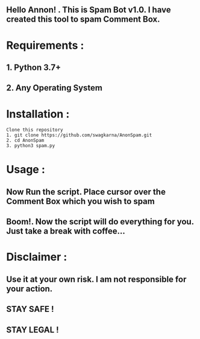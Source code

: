 ## Hello Annon! . This is Spam Bot v1.0. I have created this tool to spam  Comment Box.

# Requirements :
## 1. Python 3.7+
## 2. Any Operating System

# Installation :
``` 
Clone this repository
1. git clone https://github.com/swagkarna/AnonSpam.git
2. cd AnonSpam
3. python3 spam.py
```
# Usage :
## Now Run the script. Place cursor over the Comment Box which you wish to spam
## Boom!. Now the script will do everything for you. Just take a break with coffee...

# Disclaimer :
## Use it at your own risk. I am not responsible for your action.
## STAY SAFE !
## STAY LEGAL !

 
 


                   
